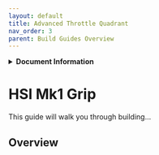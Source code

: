 ```yaml
---
layout: default
title: Advanced Throttle Quadrant
nav_order: 3
parent: Build Guides Overview
---
```


<details markdown="1">
<summary><strong>Document Information</strong></summary>

| Document Title | HoverStop Advanced Throttle Quadrant Build Guide |
| :---- | ----- |
| **Document Number** | 0004 |
| **Version Number** | 1.0 |
| **Effective Date** | 3 May 25 |
| **Prepared By** | HoverStop Documentation Team |
| **Reviewed By** |  |
| **Approved By** |  |
| **Next Review Date** | 3 Jun 25 |
| **Location** | GitHub - hover-stop/docs |

| Version | Date | Description of Change | Changed By |
| ----- | ----- | ----- | ----- |
| 1.0 | 3 May 25 | Initial release | HoverStop Docs Team |

</details>

# HSI Mk1 Grip

This guide will walk you through building...

## Overview